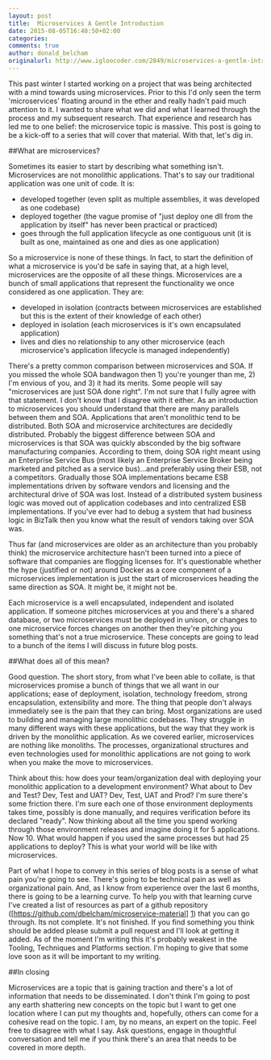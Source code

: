```yaml
---
layout: post
title:  Microservices A Gentle Introduction
date: 2015-08-05T16:40:50+02:00
categories:
comments: true
author: donald_belcham
originalurl: http://www.igloocoder.com/2849/microservices-a-gentle-introduction
---
```


This past winter I started working on a project that was being architected with a mind towards using microservices. Prior to this I'd only seen the term 'microservices' floating around in the ether and really hadn't paid much attention to it. I wanted to share what we did and what I learned through the process and my subsequent research. That experience and research has led me to one belief: the microservice topic is massive. This post is going to be a kick-off to a series that will cover that material. With that, let's dig in.

##What are microservices?

Sometimes its easier to start by describing what something isn't. Microservices are not monolithic applications. That's to say our traditional application was one unit of code. It is:

* developed together (even split as multiple assemblies, it was developed as one codebase)
* deployed together (the vague promise of "just deploy one dll from the application by itself" has never been practical or practiced)
* goes through the full application lifecycle as one contiguous unit (it is built as one, maintained as one and dies as one application)

So a microservice is none of these things. In fact, to start the definition of what a microservice is you'd be safe in saying that, at a high level, microservices are the opposite of all these things. Microservices are a bunch of small applications that represent the functionality we once considered as one application. They are:

* developed in isolation (contracts between microservices are established but this is the extent of their knowledge of each other)
* deployed in isolation (each microservices is it's own encapsulated application)
* lives and dies no relationship to any other microservice (each microservice's application lifecycle is managed independently)

There's a pretty common comparison between microservices and SOA. If you missed the whole SOA bandwagon then 1) you're younger than me, 2) I'm envious of you, and 3) it had its merits. Some people will say "microservices are just SOA done right". I'm not sure that I fully agree with that statement. I don't know that I disagree with it either. As an introduction to microservices you should understand that there are many parallels between them and SOA. Applications that aren't monolithic tend to be distributed. Both SOA and microservice architectures are decidedly distributed. Probably the biggest difference between SOA and microservices is that SOA was quickly absconded by the big software manufacturing companies. According to them, doing SOA right meant using an Enterprise Service Bus (most likely an Enterprise Service Broker being marketed and pitched as a service bus)…and preferably using their ESB, not a competitors. Gradually those SOA implementations became ESB implementations driven by software vendors and licensing and the architectural drive of SOA was lost. Instead of a distributed system business logic was moved out of application codebases and into centralized ESB implementations. If you've ever had to debug a system that had business logic in BizTalk then you know what the result of vendors taking over SOA was.

Thus far (and microservices are older as an architecture than you probably think) the microservice architecture hasn't been turned into a piece of software that companies are flogging licenses for. It's questionable whether the hype (justified or not) around Docker as a core component of a microservices implementation is just the start of microservices heading the same direction as SOA. It might be, it might not be.

Each microservice is a well encapsulated, independent and isolated application. If someone pitches microservices at you and there's a shared database, or two microservices must be deployed in unison, or changes to one microservice forces changes on another then they're pitching you something that's not a true microservice. These concepts are going to lead to a bunch of the items I will discuss in future blog posts.

##What does all of this mean?

Good question. The short story, from what I've been able to collate, is that microservices promise a bunch of things that we all want in our applications; ease of deployment, isolation, technology freedom, strong encapsulation, extensibility and more. The thing that people don't always immediately see is the pain that they can bring. Most organizations are used to building and managing large monolithic codebases. They struggle in many different ways with these applications, but the way that they work is driven by the monolithic application. As we covered earlier, microservices are nothing like monoliths. The processes, organizational structures and even technologies used for monolithic applications are not going to work when you make the move to microservices.

Think about this: how does your team/organization deal with deploying your monolithic application to a development environment? What about to Dev and Test? Dev, Test and UAT? Dev, Test, UAT and Prod? I'm sure there's some friction there. I'm sure each one of those environment deployments takes time, possibly is done manually, and requires verification before its declared "ready". Now thinking about all the time you spend working through those environment releases and imagine doing it for 5 applications. Now 10. What would happen if you used the same processes but had 25 applications to deploy? This is what your world will be like with microservices.

Part of what I hope to convey in this series of blog posts is a sense of what pain you're going to see. There's going to be technical pain as well as organizational pain. And, as I know from experience over the last 6 months, there is going to be a learning curve. To help you with that learning curve I've created a list of resources as part of a github repository ([https://github.com/dbelcham/microservice-material] [1]) that you can go through. Its not complete. It's not finished. If you find something you think should be added please submit a pull request and I'll look at getting it added. As of the moment I'm writing this it's probably weakest in the Tooling, Techniques and Platforms section. I'm hoping to give that some love soon as it will be important to my writing.

##In closing

Microservices are a topic that is gaining traction and there's a lot of information that needs to be disseminated. I don't think I'm going to post any earth shattering new concepts on the topic but I want to get one location where I can put my thoughts and, hopefully, others can come for a cohesive read on the topic. I am, by no means, an expert on the topic. Feel free to disagree with what I say. Ask questions, engage in thoughtful conversation and tell me if you think there's an area that needs to be covered in more depth. 

[1]: https://github.com/dbelcham/microservice-material